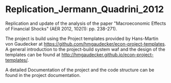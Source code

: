 # Replication_Jermann_Quadrini_2012
Replication and update of the analysis of the paper "Macroeconomic Effects of Financial Shocks" (AER 2012, 102(1): pp. 238-271).

The project is build using the Project templates provided by Hans-Martin von
Gaudecker at https://github.com/hmgaudecker/econ-project-templates. A general
introduction to the project-build system waf and the design of the templates
can be found at http://hmgaudecker.github.io/econ-project-templates/.

A detailed Documentation of the project and the code structure can be found in the project documentation.
